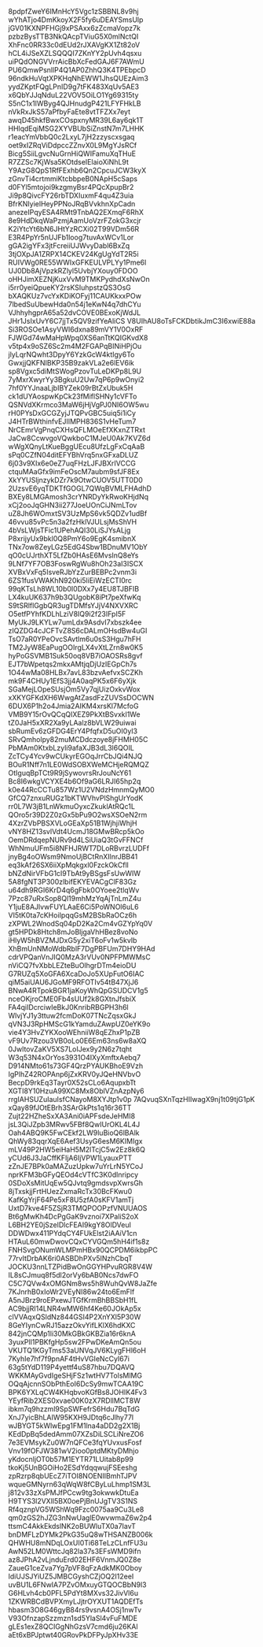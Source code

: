 8pdpfZweY6IMnHcY5Vgc1zSBBNL8v9hj
wYhATjo4DmKkoyX2F5fy6uDEAYSmsUlp
jGV01KXNPFHGj9xPSAxx6zZcmaVopz7k
pzbzBysTTB3NkQAcpTViuG5X0mlNctQI
XhFnc0RR33c0dEUd2rJXAVgKX1Zt82oV
hCL4iJSeXZLSQQQI7ZKnYY2pUvh4qsxu
uiPQdONGVVrrAicBbXcFedGAJ6F7AWmU
PU6QmwPsnllP4Q1AP0ZhhQ3K4TPEbpcD
96ndkHuVqtXPKHqNhEWW1JhsQUEzAim3
yydZKptFQgLPnID9g7tFK483XqUv5AE3
x6QbYJJqNduL22VOV5OiLO1Yg69315ty
S5nC1x1lWByg4QJHnudgP421LFYFHkLB
nVkRxJkS57aPfbyFaEte8vtTFZXx7eyt
awqD45hkfBwxCOspxnyMR39L6ay6qk1T
HHlqdEqiMSG2XYVBUbSiZnstN7m7LHHK
r1eacYmVbbQ0c2LxyL7jH2zzyscxsgaq
oet9xIZRqViDdpccZZnvX0L9MgYJsRCf
Bicg5SiiLgvcNuGrnHiQWIFamuXqTHuE
R7ZZSc7KjWsa5KOtdseIElaioXiNhL9t
Y9AzG8QpS1RfFExhb6Qn2CpcuJCW3kyX
zGnvTi4crtmmiKtcbbpeB0NApH5cSaps
d0FYl5mtojoi9kzgmyBsr4PQcXpupBr2
Ji9p8QivcFY26rbTDXIuxmF4qu4Z3uia
BfrKNIyielHeyPPNoJRqBVvkhnXpCadn
anezeIPqyESA4RMt9TnbAQ2EXmqF6RhX
8e9HdDkqWaPzmjAamUoVzrFZokG3xcjr
K2iYtcYt6bN6JHtYzRCXi02T99VDm56R
E3R4PpYr5nUJFb1loog7tuvAxWCv1Lor
gGA2igYFx3jtFcreiiUJWvyDabl6BxZq
3tjOXpJA1ZRPX14CKEV24KgUgYdT2R5i
RUIVWg0RE55WWIxGFKEULVPLYy1Pme6l
UJ0Db8AjVpzkRZlyl5UvbjYXouy0FDOO
oHHJimXEZNjKuxVvM9TMKPydhdXsNwOn
i5rr0yeiQpueKY2rsKSIuhpstzQS3OsG
bXAQKUz7vcYxKDiKOFyj11CAUKkxxPOw
7lbedSuUbewHda0n54j1eKwN4q7dhCYu
VJhhyhgprA65a52dvCOVE0BExoKjWdJL
JHr1JsIxUvY6C7jjTx5QV9zifYeAliCS
V8UIhAU8oTsFCKDbtikJmC3I6xwiE88a
Si3ROSOe1AsyVWI6dxna89mVY1V0OxRF
FJWGd74wMaHpWpq0XS6anTtKQIGKvdX8
v5tp4x9oSZ6Sc2m4M2FGAPqBINiHPjOu
jlyLqrNQwht3DpyY6YzkGcW4ktIgy6To
GwxjjQKFNIBKP35B9zakVLa2e6lEV6ik
sp8Vgxc5diMtSWogPzovTuLeDKPp8L9U
7yMxrXwyrYy3BgkuU2Uw7qP6p9wOnyi2
7hf0YYJnaaLjbIBYZek09rBtZxUbuk5H
ck1dUYAospwKpCk23fMiflSHNy1cVFTo
QSNVdXKrmco3MaW6jHjVgPJ0NI6OW5wu
rH0PYsDxGCGZyjJTQPvGBC5uiq5i1iCy
J4HTrBWthinfvEJIIMPH836S1vHeTum7
NrCEmrVgPnqCXHsQFLMOeEfXKxnZTRxt
JaCw8CcwvgoVQwkboC1MJeU0Ak7KVZ6d
wWgXQnyLtKueBggUEcu8UfzLgFxCqAaB
sPq0CZfN04ditEFYBhVrq5nxGFxaDLUZ
6j03v9XIx6e0eZ7uqFHzLJFJBXrIVCCG
ctquMAaGfx9imFeOscM7aubm9sfJF8Ex
XkYYUSljnzykDZr7k9OtwCUOV5UTT0D0
2UzsvE6yqTDKTfGOGL7QWqBVMLFHAdhD
BXEy8LMGAmosh3crYNRDyYkRwoKHjdNq
xCj2ooJqGHN3ii277JoeUOnCiJNmLTov
uZ8Jh6WOmxtSV3UzMpS6vk5QDZv1udBf
46vvu85vPc5n3a2fzHklVJULsjMsShVH
4bVsLWjsTFic1UPehAQI30LiSJYsALjg
P8xrijyUx9bkl0Q8PmY6o9EgK4smibnX
TNx7ow8ZeyLGz5EdG4Sbw1BDnuMV1ObY
qO0cUJrthXT5LfZb0HAsE6MvsInQ8eYs
9LNf7YF7OB3FoswRgWu8hOh23aI3ISCX
XVBxVxFq5IsveRJbYzZurBEBPc2vnm3i
6ZS1fusVWAKhN920ki5liEiWzECTI0rc
99qKTsLh8WL10b0I0DXx7y4EU8TJBFIB
LX4kuUK637h9b3QUgobK8iPt7peXfwKq
S9tSRlflGgbQR3ugTDMfsYJjV4NXVXRC
O5etfPYhfKDLhLziV8IQ9i2f23IFpI5F
MyUkJ9LKYLw7umLdx9AsdvI7xbszk4ee
zIQZDG4cJCFTvZ8S6cDALmOHsdBw4uGI
TsO7aR0YPeOvcSAvtlm6u0sS3Hgu7hFH
TM2JyW8EaPugOOIrgLX4vXtLZrn8w0K5
hyPoGSVMB1Suk50oq8VB7iOAOSRs8gvf
EJT7bWpetqs2mkxAMtjqDjUzIEGpCh7s
1O44wMa08HLBx7avL83bzvAefvxSCZKh
mk9F4CHUy1EfS3jj4A0aqPK5x6F6yXjk
SGaMejLOpeSUsjOm5Vy7qjUizOxkvWox
xXKYGFKdXH6WwgAtZasdFzZUVSsDOCWN
6DUX6P1h2o4Jmia2AIKM4xrsKl7McfoG
VMB9Y15rOvQCqQIXEZ9PkXtBSvxkl1We
tZ0JaH5xXR2Xa9yLAalz8bVLW29uiwai
sbRumEv6zGFDG4ErY4PfqfxD5uOI0yI3
SRvQmholpy82muMCDdczoye8jFHMH05C
PbMAm0KtxbLzyli9afaXJB3dL3l6QOIL
ZcTCy4Ycv9wCUkyrEGOqJrrCbJQi4NJQ
BOuR1Nff7n1LE0WdSOBXWeMCHjeRQMQZ
OtIguqBpTCt9R9jSywovrsRrJouNcY61
Bc8I6wkgVCYXE4b6Of9aG6LRJI65hp2q
k0e44RcCCTu857Wz1U2VNdzHmnmQyMO0
GfCQ7znxuRUGz1bKTWVhvPlShgUrYodK
rr0L7W3jB1LnWkmuOyxcZkuklAtRQc1L
QOro5r39D2Z0zGx5bPu9O2wsXSOeN2rm
4XzrZVbPBSXVLoGEaXp51B1WjhjiWhjH
vNY8HZ13svlVdt4UcmJ18GMwBRcp5kOo
OemDRdqepNURv9d4LSiUiaQ3tGvFFNCf
WhNmuUFm5i8NFHJRWT7DLoRBvrzLUDFf
jnyBg4oOWsm9NmoUjBCtRnXIlnrJBB41
eq3kAf26SX6iiXpMqkgxl0FzckOkCfll
bNZdNirVFbG1cI9TbAt9yBSgsFsUwWIW
5A8fgNT3P300zlbifEKYEVACgClF83Gz
u64dh9RGI6KrD4q6gFbk0OYoee2tlqWv
7Pzc87uRxSop8Ql19mhMzYqAjTnLmZ4u
Y1juE8AJlvwFUYLAaE6Ci5PoWNOl6uL6
VI5tK0ta7cKHoiIpqqGsM2BSbRaOCz6h
zXPWL2WnodSq04pD2Ka2Cm4vGZYpYq0V
gt5HPDk8Htch8mJoBljgaVhHBez8voNo
iHlyW5hBVZMJDxG5y2xiT6oFv1w5kvIb
XhBmUnNMoWdbRblF7DgPBFUm7DHY9HAd
cdrVPQanVnJIQ0MzA3rVUv0NPFPMWMsC
nViCQ7fvXbbLEZteBuOlhgrDTm4eioDU
G7RUZq5XoGFA6XcaDoJo5XUpFutO6IAC
qiM5aiUAU6JGoMF9RFOTIv54tB47XjJ6
BNwA4RTpokBGR1jaKoyWhQpGSUDCV1g5
nceOKjroCME0Fb4sUUf2k8GXtnJfsbiX
FA4qiIDcrciwIeBkJ0KnribRBGPH3h6l
WlvjYJ1y3ttuw2fcmDoK07TNcZqsxGkJ
qVN3J3RpHMScG1kYamduZAwpUZ0eYK9o
vie4Y3HvZYKXooWEhniiW8qEZhxP1pZB
vF9Uv7Rzou3VB0oLo0E6Em63ns6w8aXQ
0JwltovZaKV5XS7LoIJex9y2N6z7tqht
W3q53N4xOrYos3931O4IXyXmftxAebq7
D914NMto61s73GF4QrzPYAUKBhoE9Vzh
IgPlhZ42ROPAnp6jZxKRV0yJQeHNVbvO
BecpD9rkEq3Tayr0X52sCLo6AqupxbTt
XGTI8Y10HzuA99XC8Mx8OblVZnAzpNy6
rrgIAHSUZuIauIsfCNayoM8XYJtp1v0p
7AQvuqSXnTqzHIIwagX9nj1t09tjG1pK
xQay89fJOtEBrh3SArGkPts1q16r36TT
Zujt22HZheSxXA3Ani0iAPFsdeJeHMI8
jsL3QiJZpb3MRwv5FBf8QwIUrOKL4L4J
Oah4ABQ9K5FwCEkf2LW9luBioQ6lBAlk
QhWy83qqrXqE6Aef3UsyG6esM6KIMIgx
mLV49P2HW5eiHaH5M2lTcjC5w2Ez8k6Q
yCUd6J3JaCffKFIjA6IjVPW1LyauxPTT
zZnJE7BPk0aMAZuzUpkw7uYrLrN5YCoJ
nprKFM3bGFyQEOd4cVTfC3K0dlnripcy
0SDoXsMitUqEw5QJvtq9gmdsvpXwrsGh
8jTxskjjFrtHUezZxmaRcTx30BcFKwu0
KafKgYrjF64Pe5xF8U5zfA0sKFV1amTj
UxtD7kve4F5ZSjR3TMQPOOPzfVNUUAOS
Bt6gMwKh4DcPgGaK9vznoi7XPaliS2oX
L6BH2YE0jSzelDlcFEAI9kgY8OlDVeuI
DDWDwx411PYdqCY4FUkElst2iAAiV1cn
HTAuL60mwDwovCQxCYVGQm5hH4if1s8z
FNHSvgONumWLMPmHBx90QCPDM6ikbpPC
77rvItDrbAK6ri0ASBDhPXv5INzhCbqT
JOCKU3nnLTZPidBwOnGGYHPvuRGR8V4W
IL8sCJmuq8f5dl2orVy6bAB0Ncs7dwFO
C5C7QVw4xOMGNm8ws5h8WuhQvW8JaZfe
7KJnrhB0xIoWr2VEyNI86w24to6EmFlf
A5nJBrz9roEPxewJTGfKrmBhBBSbH1fL
AC9bjjRI14LNR4wMW6hf4Ke60JOkAp5x
clVVAqxQSldNz844GSI4P2XnYXl5P30W
8GeYIynCwRJ15azzOkvYifLKlX6hdKXC
842jnCQMp1li30MkGBkGKBZia16r6knA
3yuxPlI1PBKfgHp5sw2FPwDKeAmQn5ou
VKUTQ1KGyTms53aUNVqJV6KLygFHl6oH
7KyhIe7hf7f9pnAF4tHvVGIeNcCyI67i
63g5tYdD119P4yettf4uS87hbu7DQAVQ
WKKMAyGvdIgeSHjFSz1wtHV7TolsMlMG
OQqAjcnnSObPthEoI6DcSy9mwTCAA19C
BPK6YXLqCW4KHqbvoKGfBs8JOHIK4Fv3
YEyfRib2XES0xvae00K0zX7RDllMCT8W
ibkm7q9hzzml9SpSWFefrS6Hdu7BqTdG
XnJ7yicBhLAIW95KXH9JDtq6cJlhy77l
wJBYGT5kWlwEpg1FM1lna4aDD2g2X1Bj
KEdDpBq5dedAmm07XZsDiLSCLiNreZO6
7e3EVMsykZu0W7nQFCe3fqYUvxusFosf
Vnv19fOFJW381wV2ioo0ptdMKtyDMhjo
yKdocnljOT0b57M1EYTR71LUitab8p99
tkoKj5UnBGOiHo2ESdYdqqwujFSEeshg
zpRzrp8qbUEcZ7iTOI8NOENIIBmhTJPV
wqueGMNyrn63qWqW8fCByLuLhmp1SM3L
j812v33zXsPMJfPCcw9tg3okwwkDtuEa
H9TYS3l2VXIl5BX0oePjBnUJgTV3S1NS
Rf4qznpVG5WShWq9Fzc0075aa9Cu3Le8
qm0zGS2hJZG3nNwUaglE0wvwmaZ6w2p4
ttsmC4AkkEkdslNK2oBUWluTX0a7IavT
bnDMFLzDYMk2PkG35uQ8wTHSANZB006k
QHWHU8mNDqLOxUI0Ti68TeLzCLnfFU3u
AwN52LM0WttcJq82la37s3EFsWMD9ifn
az8JPhA2vLjnduErd02EHF6VnmJQ0Z8e
ZaueG1ceZva7Yg7pVF8qFzAdkMK0Oboy
IdiUJSJYiUZ5JMBCGyshCZjOQ2I12eeI
uvBU1L6FNwIA7PZvOMxuyGTQOCBbN9l3
G6HLvh4cb0PFL5PdYt8MXvs32JivVl6u
1ZKWRBCdBVPXmyLJjtrOYXUT1AQDEfTs
hbasm3O8G46gyB84rs9vsnA4OSj1nwTv
V93OfnzapSzzmzn1sd5YlaSl4vFuFMDE
gLEs1exZ8QCIGgNhGzsV7cmd6ju26KAl
aEt6xBPJptwt40GRovPkDFPyJpXHv33E
